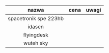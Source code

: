 |         nazwa         | cena | uwagi |
|:---------------------:|:----:|-------|
| spacetronik spe 223hb |      |       |
|        idasen         |      |       |
|      flyingdesk       |      |       |
|       wuteh sky       |      |       |
